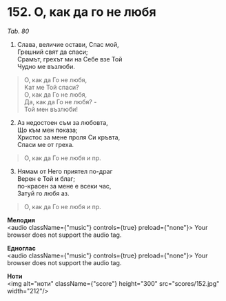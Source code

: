 # 152. О, как да го не любя  

*Tab. 80*  

1. Слава, величие остави, Спас мой,  
Грешний свят да спаси;  
Срамът, грехът ми на Себе взе Той  
Чудно ме възлюби.  

> О, как да Го не любя,  
> Кат ме Той спаси?  
> О, как да Го не любя,  
> Да, как да Го не любя? -  
> Той мен възлюби!  

2. Аз недостоен съм за любовта,  
Що към мен показа;  
Христос за мене проля Си кръвта,  
Спаси ме от греха.  

> О, как да Го не любя и пр.  

3. Нямам от Него приятел по-драг  
Верен е Той и благ;  
по-красен за мене е всеки час,  
Затуй го любя аз.  

> О, как да Го не любя и пр.  

__Мелодия__  
<audio className={"music"} controls={true} preload={"none"}><source src="mp3/152.mp3" type="audio/mpeg"/>
Your browser does not support the audio tag.
</audio>  

__Едноглас__  
<audio className={"music"} controls={true} preload={"none"}><source src="transp/152.mp3" type="audio/mpeg"/>
Your browser does not support the audio tag.
</audio>  

__Ноти__  
<img alt="ноти" className={"score"} height="300" src="scores/152.jpg" width="212"/>
